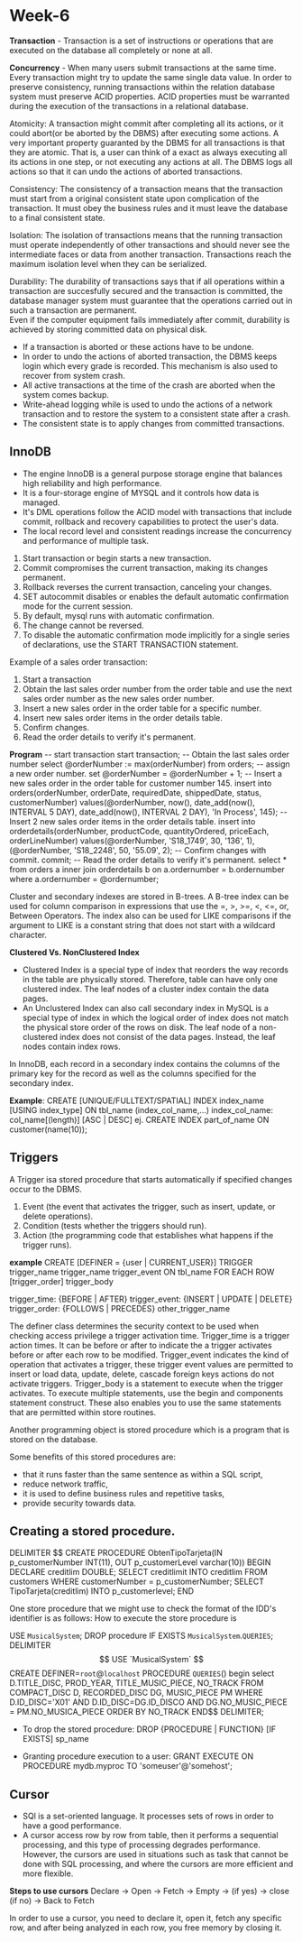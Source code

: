 # Week-6
<strong>Transaction</strong> - Transaction is a set of instructions or operations that are executed on the database all completely or none at all.

<strong>Concurrency</strong> - When many users submit transactions at the same time. Every transaction might try to update the same single data value. In order to preserve consistency, running transactions within the relation database system must preserve ACID properties.
ACID properties must be warranted during the execution of the transactions in a relational database.

Atomicity: A transaction might commit after completing all its actions, or it could abort(or be aborted by the DBMS) after executing some actions.
A very important property guaranted by the DBMS for all transactions is that they are atomic. That is, a user can think of a exact as always executing all its actions in one step, or not executing any actions at all.
The DBMS logs all actions so that it can undo the actions of aborted transactions.

Consistency: The consistency of a transaction means that the transaction must start from a original consistent state upon complication of the transaction.
It must obey the business rules and it must leave the database to a final consistent state.

Isolation: The isolation of transactions means that the running transaction must operate independently of other transactions and should never see the intermediate faces or data from another transaction.
Transactions reach the maximum isolation level when they can be serialized.

Durability: The durability of transactions says that if all operations within a transaction are succesfully secured and the transaction is committed, the database manager system must guarantee that the operations carried out in such a transaction are permanent.	
Even if the computer equipment fails immediately after commit, durability is achieved by storing committed data on physical disk.

- If a transaction is aborted or these actions have to be undone.
- In order to undo the actions of aborted transaction, the DBMS keeps login which every grade is recorded. This mechanism is also used to recover from system crash.
- All active transactions at the time of the crash are aborted when the system comes backup.
- Write-ahead logging while is used to undo the actions of a network transaction and to restore the system to a consistent state after a crash.
- The consistent state is to apply changes from committed transactions.

## InnoDB
- The engine InnoDB is a general purpose storage engine that balances high reliability and high performance.
- It is a four-storage engine of MYSQL and it controls how data is managed.
- It's DML operations follow the ACID model with transactions that include commit, rollback and recovery capabilities to protect the user's data.
- The local record level and consistent readings increase the concurrency and performance of multiple task.

1. Start transaction or begin starts a new transaction.
2. Commit compromises the current transaction, making its changes permanent.
3. Rollback reverses the current transaction, canceling your changes.
4. SET autocommit disables or enables the default automatic confirmation mode for the current session.
5. By default, mysql runs with automatic confirmation.
6. The change cannot be reversed.
7. To disable the automatic confirmation mode implicitly for a single series of declarations, use the START TRANSACTION statement.

Example of a sales order transaction:
1. Start a transaction
2. Obtain the last sales order number from the order table and use the next sales order number as the new sales order number.
3. Insert a new sales order in the order table for a specific number.
4. Insert new sales order items in the order details table.
5. Confirm changes.
6. Read the order details to verify it's permanent.

<strong>Program</strong>
-- start transaction
start transaction;
-- Obtain the last sales order number
select @orderNumber := max(orderNumber) from orders;
-- assign a new order number.
set @orderNumber = @orderNumber + 1;
-- Insert a new sales order in the order table for customer number 145.
insert into orders(orderNumber, orderDate, requiredDate, shippedDate, status, customerNumber)
values(@orderNumber, now(), date_add(now(), INTERVAL 5 DAY), date_add(now(), INTERVAL 2 DAY), 'In Process', 145);
-- Insert 2 new sales order items in the order details table.
insert into orderdetails(orderNumber, productCode, quantityOrdered, priceEach, orderLineNumber) values(@orderNumber, 'S18_1749', 30, '136', 1), (@orderNumber, 'S18_2248', 50, '55.09', 2);
-- Confirm changes with commit.
commit;
-- Read the order details to verify it's permanent.
select * from orders a inner join orderdetails b on a.ordernumber = b.ordernumber where a.ordernumber = @ordernumber;

Cluster and secondary indexes are stored in B-trees.
A B-tree index can be used for column comparison in expressions that use the =, >, >=, <, <=, or, Between Operators.
The index also can be used for LIKE comparisons if the argument to LIKE is a constant string that does not start with a wildcard character.

<strong>Clustered Vs. NonClustered Index</strong>
- Clustered Index is a special type of index that reorders the way records in the table are physically stored. Therefore, table can have only one clustered index. The leaf nodes of a cluster index contain the data pages.
- An Unclustered Index can also call secondary index in MySQL is a special type of index in which the logical order of index does not match the physical store order of the rows on disk. The leaf node of a non-clustered index does not consist of the data pages. Instead, the leaf nodes contain index rows.

In InnoDB, each record in a secondary index contains the columns of the primary key for the record as well as the columns specified for the secondary index.

<b>Example</b>:
CREATE [UNIQUE/FULLTEXT/SPATIAL] INDEX index_name [USING index_type] ON tbl_name (index_col_name,...)
index_col_name:
col_name[(length)] [ASC | DESC]
ej. CREATE INDEX part_of_name ON customer(name(10));

## Triggers
A Trigger isa stored procedure that starts automatically if specified changes occur to the DBMS.
1. Event (the event that activates the trigger, such as insert, update, or delete operations).
2. Condition (tests whether the triggers should run).
3. Action (the programming code that establishes what happens if the trigger runs).

<b>example</b>
CREATE 
	[DEFINER = {user | CURRENT_USER}]
	TRIGGER trigger_name
	trigger_name trigger_event
	ON tbl_name FOR EACH ROW
[trigger_order] trigger_body

trigger_time: {BEFORE | AFTER}
trigger_event: {INSERT | UPDATE | DELETE}
trigger_order: {FOLLOWS | PRECEDES} other_trigger_name

The definer class determines the security context to be used when checking access privilege a trigger activation time.
Trigger_time is a trigger action times. It can be before or after to indicate the a trigger activates before or after each row to be modified.
Trigger_event indicates the kind of operation that activates a trigger, these trigger event values are permitted to insert or load data, update, delete, cascade foreign keys actions do not activate triggers.
Trigger_body is a statement to execute when the trigger activates.
To execute multiple statements, use the begin and components statement construct. These also enables you to use the same statements that are permitted within store routines.


Another programming object is stored procedure which is a program that is stored on the database.

Some benefits of this stored procedures are:
- that it runs faster than the same sentence as within a SQL script,
- reduce network traffic,
- it is used to define business rules and repetitive tasks,
- provide security towards data.

## Creating a stored procedure.

DELIMITER $$
	CREATE PROCEDURE ObtenTipoTarjeta(IN p_customerNumber INT(11), OUT p_customerLevel varchar(10))
	BEGIN
		DECLARE creditlim DOUBLE;
		SELECT creditlimit INTO creditlim
		FROM customers
		WHERE customerNumber = p_customerNumber;
		SELECT TipoTarjeta(creditlim)
		INTO p_customerlevel;
	END

One store procedure that we might use to check the format of the IDD's identifier is as follows:
How to execute the store procedure is 

USE `MusicalSystem`;
DROP procedure IF EXISTS `MusicalSystem`.`QUERIES`;
DELIMITER $$ 
USE `MusicalSystem` $$
CREATE DEFINER=`root`@`localhost` PROCEDURE `QUERIES`()
begin
select D.TITLE_DISC, PROD_YEAR, TITLE_MUSIC_PIECE, NO_TRACK
FROM COMPACT_DISC D, RECORDED_DISC DG, MUSIC_PIECE PM
WHERE	D.ID_DISC='X01'
AND		D.ID_DISC=DG.ID_DISCO
AND		DG.NO_MUSIC_PIECE = PM.NO_MUSICA_PIECE
ORDER BY NO_TRACK
END$$
DELIMITER;

- To drop the stored procedure:
	DROP {PROCEDURE | FUNCTION}
	[IF EXISTS] sp_name

- Granting procedure execution to a user:
	GRANT EXECUTE ON PROCEDURE mydb.myproc TO 'someuser'@'somehost';
	
## Cursor
- SQl is a set-oriented language. It processes sets of rows in order to have a good performance.
- A cursor access row by row from table, then it performs a sequential processing, and this type of processing degrades performance. However, the cursors are used in situations such as task that cannot be done with SQL processing, and where the cursors are more efficient and more flexible.

<strong>Steps to use cursors</strong>
Declare -> Open -> Fetch -> Empty -> (if yes) -> close
									 (if no) -> Back to Fetch

In order to use a cursor, you need to declare it, open it, fetch any specific row, and after being analyzed in each row, you free memory by closing it.
